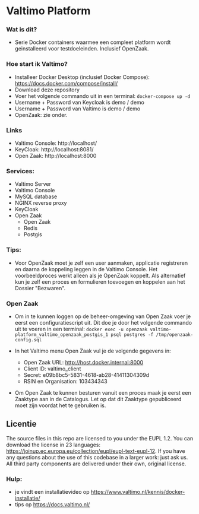 # Valtimo Platform

### Wat is dit? 
- Serie Docker containers waarmee een compleet platform wordt geinstalleerd voor testdoeleinden. Inclusief OpenZaak.

### Hoe start ik Valtimo?
- Installeer Docker Desktop (inclusief Docker Compose): https://docs.docker.com/compose/install/
- Download deze repository
- Voer het volgende commando uit in een terminal:
```docker-compose up -d```
- Username + Password van Keycloak is demo / demo
- Username + Password van Valtimo is demo / demo
- OpenZaak: zie onder. 

### Links
- Valtimo Console: http://localhost/
- KeyCloak: http://localhost:8081/
- Open Zaak: http://localhost:8000

### Services:
- Valtimo Server
- Valtimo Console
- MySQL database
- NGINX reverse proxy
- KeyCloak
- Open Zaak
  - Open Zaak
  - Redis 
  - Postgis

### Tips:
- Voor OpenZaak moet je zelf een user aanmaken, applicatie registreren en daarna de koppeling leggen in de Valtimo Console. Het voorbeeldproces werkt alleen als je OpenZaak koppelt. Als alternatief kun je zelf een proces en formulieren toevoegen en koppelen aan het Dossier "Bezwaren". 

### Open Zaak
- Om in te kunnen loggen op de beheer-omgeving van Open Zaak voer je eerst een configuratiescript uit. Dit doe je door het volgende commando uit te voeren in een terminal:
```docker exec -u openzaak valtimo-platform_valtimo_openzaak_postgis_1 psql postgres -f /tmp/openzaak-config.sql```

- In het Valtimo menu Open Zaak vul je de volgende gegevens in:
  - Open Zaak URL: http://host.docker.internal:8000
  - Client ID: valtimo_client
  - Secret: e09b8bc5-5831-4618-ab28-41411304309d
  - RSIN en Organisation: 103434343
- Om Open Zaak te kunnen besturen vanuit een proces maak je eerst een Zaaktype aan in de Catalogus. Let op dat dit Zaaktype gepubliceerd moet zijn voordat het te gebruiken is.

## Licentie
The source files in this repo are licensed to you under the EUPL 1.2. You can download the license in 23 languages: https://joinup.ec.europa.eu/collection/eupl/eupl-text-eupl-12. If you have any questions about the use of this codebase in a larger work: just ask us. 
All third party components are delivered under their own, original license.

### Hulp:
- je vindt een installatievideo op https://www.valtimo.nl/kennis/docker-installatie/
- tips op https://docs.valtimo.nl/

